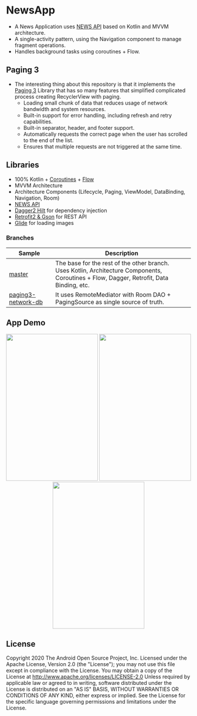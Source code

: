 # NewsApp

* A News Application uses [NEWS API](https://newsapi.org/) based on Kotlin and MVVM architecture.
* A single-activity pattern, using the Navigation component to manage fragment operations.
* Handles background tasks using coroutines + Flow.

## Paging 3
* The interesting thing  about this repository is that it implements the [Paging 3](https://developer.android.com/topic/libraries/architecture/paging/v3-overview) Library that has so many features that simplified complicated process creating RecyclerView with paging.
    - Loading small chunk of data that reduces usage of network bandwidth and system resources.
    - Built-in support for error handling, including refresh and retry capabilities.
    - Built-in separator, header, and footer support.
    - Automatically requests the correct page when the user has scrolled to the end of the list.
    - Ensures that multiple requests are not triggered at the same time.


## Libraries
- 100% Kotlin + [Coroutines](https://github.com/Kotlin/kotlinx.coroutines) + [Flow](https://kotlin.github.io/kotlinx.coroutines/kotlinx-coroutines-core/kotlinx.coroutines.flow/)
- MVVM Architecture
- Architecture Components (Lifecycle, Paging, ViewModel, DataBinding, Navigation, Room)
- [NEWS API](https://newsapi.org/)
- [Dagger2 Hilt](https://dagger.dev/hilt/) for dependency injection
- [Retrofit2 & Gson](https://github.com/square/retrofit) for REST API
- [Glide](https://github.com/bumptech/glide) for loading images

### Branches
|     Sample     | Description |
| ------------- | ------------- |
| [master](https://github.com/Mustafashahoud/Mvvm-Coroutines-Paging3/tree/master) | The base for the rest of the other branch. <br/>Uses Kotlin, Architecture Components, Coroutines + Flow, Dagger, Retrofit, Data Binding, etc. |
| [paging3-network-db](https://github.com/Mustafashahoud/Mvvm-Coroutines-Paging3/tree/paging3-network-db)| It uses RemoteMediator with Room DAO + PagingSource as single source of truth. |

## App Demo

<p align="center">
  <img src="https://user-images.githubusercontent.com/33812602/99159508-32646400-26dd-11eb-90bb-d20331befb0d.jpg" height="400" width="250" />
  <img src="https://user-images.githubusercontent.com/33812602/99159524-5627aa00-26dd-11eb-9bca-12a8cbaf71ab.jpg" height="400" width="250"/>
  <img src="https://user-images.githubusercontent.com/33812602/99159541-73f50f00-26dd-11eb-9c73-3f7bf9cc28e1.jpg" height="400" width="250"/>
</p>

## License

Copyright 2020 The Android Open Source Project, Inc.
Licensed under the Apache License, Version 2.0 (the "License"); you may not use this file except in compliance with the License. You may obtain a copy of the License at
http://www.apache.org/licenses/LICENSE-2.0
Unless required by applicable law or agreed to in writing, software distributed under the License is distributed on an "AS IS" BASIS,
WITHOUT WARRANTIES OR CONDITIONS OF ANY KIND, either express or implied. See the License for the specific language governing permissions and limitations under the License.